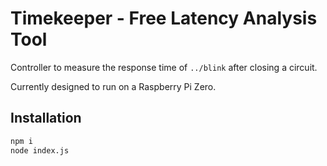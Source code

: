 # Timekeeper - Free Latency Analysis Tool

Controller to measure the response time of `../blink` after closing a circuit.

Currently designed to run on a Raspberry Pi Zero.

## Installation

```bash
npm i
node index.js
```
